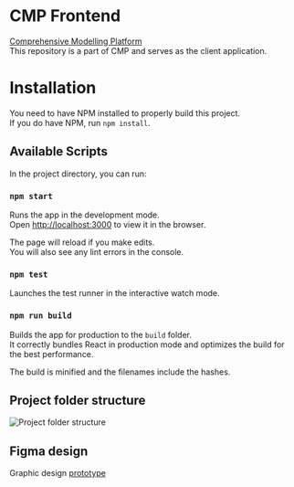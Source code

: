 # CMP Frontend

[Comprehensive Modelling Platform](https://github.com/sybila/cmp)<br>
This repository is a part of CMP and serves as the client application. <br>

# Installation

You need to have NPM installed to properly build this project.<br>
If you do have NPM, run `npm install`.

## Available Scripts

In the project directory, you can run:

### `npm start`

Runs the app in the development mode.<br>
Open [http://localhost:3000](http://localhost:3000) to view it in the browser.

The page will reload if you make edits.<br>
You will also see any lint errors in the console.

### `npm test`

Launches the test runner in the interactive watch mode.<br>

### `npm run build`

Builds the app for production to the `build` folder.<br>
It correctly bundles React in production mode and optimizes the build for the best performance.

The build is minified and the filenames include the hashes.<br>

## Project folder structure

![Project folder structure](https://i.imgur.com/FtnxtsX.png)

## Figma design

Graphic design [prototype](https://www.figma.com/file/qNEpKK1mx1CBDs5kplhR32/Comprehensive-modeling-platform?node-id=0%3A1)
